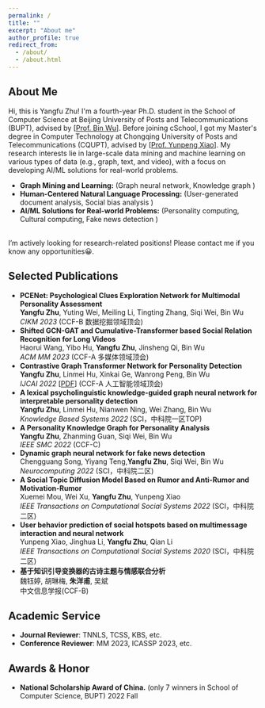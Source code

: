 ```yaml
---
permalink: /
title: ""
excerpt: "About me"
author_profile: true
redirect_from: 
  - /about/
  - /about.html
---
```


About Me
------
Hi, this is Yangfu Zhu! I'm a fourth-year Ph.D. student in the School of Computer Science at Beijing University of Posts and Telecommunications (BUPT), advised by [<a href='https://scholar.google.com/citations?hl=zh-CN&user=qCf-504AAAAJ'>Prof. Bin Wu</a>]. Before joining cSchool, I got my Master's degree in Computer Technology  at Chongqing University of Posts and Telecommunications (CQUPT), advised by [<a href='https://scholar.google.com/citations?user=zQ-C7wwAAAAJ&hl=zh-CN'>Prof. Yunpeng Xiao</a>]. My research interests lie in large-scale data mining and machine learning on various types of data (e.g., graph, text, and video), with a focus on developing AI/ML solutions for real-world problems. <br>
- **Graph Mining and Learning:** (Graph neural network, Knowledge graph )
- **Human-Centered Natural Language Processing:** (User-generated document analysis, Social bias analysis )   
- **AI/ML Solutions for Real-world Problems:** (Personality computing, Cultural computing, Fake news detection )
<br>     
I’m actively looking for research-related positions! Please contact me if you know any opportunities😀.

Selected Publications
------
- **PCENet: Psychological Clues Exploration Network for Multimodal Personality Assessment**<br>
**Yangfu Zhu**, Yuting Wei, Meiling Li, Tingting Zhang, Siqi Wei, Bin Wu<br>
_CIKM 2023_ (CCF-B 数据挖掘领域顶会)<br>
- **Shifted GCN-GAT and Cumulative-Transformer based Social Relation Recognition for Long Videos**<br>
Haorui Wang, Yibo Hu, **Yangfu Zhu**, Jinsheng Qi, Bin Wu<br>
_ACM MM 2023_ (CCF-A 多媒体领域顶会) <br>
- **Contrastive Graph Transformer Network for Personality Detection**  <br>
**Yangfu Zhu**, Linmei Hu, Xinkai Ge, Wanrong Peng, Bin Wu<br>
_IJCAI 2022_ [<a href='https://www.ijcai.org/proceedings/2022/0633.pdf'>PDF</a>] (CCF-A 人工智能领域顶会)<br>
- **A lexical psycholinguistic knowledge-guided graph neural network for interpretable personality detection**<br>
**Yangfu Zhu**, Linmei Hu, Nianwen Ning, Wei Zhang, Bin Wu<br>
_Knowledge Based Systems 2022_  (SCI，中科院一区TOP)<br>
- **A Personality Knowledge Graph for Personality Analysis** <br>
**Yangfu Zhu**, Zhanming Guan, Siqi Wei, Bin Wu<br>
_IEEE SMC 2022_ (CCF-C) <br>
- **Dynamic graph neural network for fake news detection** <br>
 Chengguang Song, Yiyang Teng,**Yangfu Zhu**, Siqi Wei, Bin Wu<br>
_Neurocomputing 2022_ (SCI，中科院二区)<br>
- **A Social Topic Diffusion Model Based on Rumor and Anti-Rumor and Motivation-Rumor**<br>
 Xuemei Mou, Wei Xu, **Yangfu Zhu**, Yunpeng Xiao<br>
_IEEE Transactions on Computational Social Systems 2022_ (SCI，中科院二区) <br>
- **User behavior prediction of social hotspots based on multimessage interaction and neural network** <br>
  Yunpeng Xiao, Jinghua Li, **Yangfu Zhu**, Qian Li<br>
_IEEE Transactions on Computational Social Systems 2020_ (SCI，中科院二区) <br>
- **基于知识引导变换器的古诗主题与情感联合分析** <br>
  魏钰婷, 胡琳梅, **朱洋甫**, 吴斌<br>
  中文信息学报(CCF-B) <br>



Academic Service
------
- **Journal Reviewer**: TNNLS, TCSS, KBS, etc.
- **Conference Reviewer**: MM 2023, ICASSP 2023, etc.

Awards & Honor
------
- **National Scholarship Award of China.** (only 7 winners in School of Computer Science, BUPT)            2022 Fall



